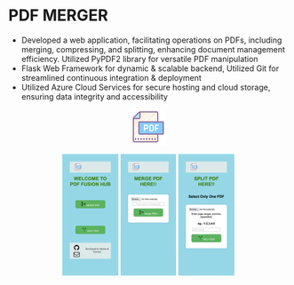 # PDF MERGER

- Developed a web application, facilitating operations on PDFs, including merging, compressing, and splitting, enhancing document management efficiency. Utilized PyPDF2 library for versatile PDF manipulation
- Flask Web Framework for dynamic & scalable backend, Utilized Git for streamlined continuous integration & deployment
- Utilized Azure Cloud Services for secure hosting and cloud storage, ensuring data integrity and accessibility

<p align="center">
  <img src="https://github.com/its-me-navee/PDF-Merger/blob/main/static/img/logo.png">
</p>

<p align="center">
  <img src="https://github.com/its-me-navee/PDF-Merger/blob/main/static/img/home.png" width="20%" height="20%">
  <img src="https://github.com/its-me-navee/PDF-Merger/blob/main/static/img/merge_pdf.png" width="20%" height="20%">
  <img src="https://github.com/its-me-navee/PDF-Merger/blob/main/static/img/split_pdf.png" width="20%" height="20%">
</p>

